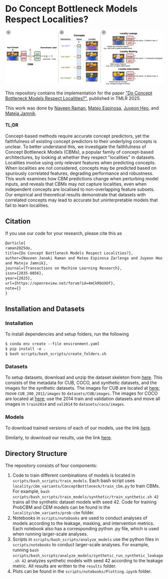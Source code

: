 # Do Concept Bottleneck Models Respect Localities? 

![Paper Overview](img/Locality_Abstract_CBM.png)

This repository contains the implementation for the paper ["Do Concept Bottleneck Models Respect Localities?"](https://arxiv.org/abs/2401.01259), published in TMLR 2025.

This work was done by [Naveen Raman](https://naveenraman.com/), [Mateo Espinosa](https://hairyballtheorem.com/), [Juyeon Heo](https://sites.google.com/view/juyeonheo/), and [Mateja Jamnik](https://www.cl.cam.ac.uk/~mj201/). 

#### TL;DR
Concept-based methods require accurate concept predictors, yet the faithfulness of existing concept predictors to their underlying concepts is unclear.
To better understand this, we investigate the faithfulness of Concept Bottleneck Models (CBMs), a popular family of concept-based architectures, by looking at whether they respect "localities" in datasets. 
Localities involve using only relevant features when predicting concepts. 
When localities are not considered, concepts may be predicted based on spuriously correlated features, degrading performance and robustness. 
This work examines how CBM predictions change when perturbing model inputs, and reveals that CBMs may not capture localities, even when independent concepts are localised to non-overlapping feature subsets. 
Our empirical and theoretical results demonstrate that datasets with correlated concepts may lead to accurate but uninterpretable models that fail to learn localities. 

## Citation
If you use our code for your research, please cite this as
```
@article{
raman2025do,
title={Do Concept Bottleneck Models Respect Localities?},
author={Naveen Janaki Raman and Mateo Espinosa Zarlenga and Juyeon Heo and Mateja Jamnik},
journal={Transactions on Machine Learning Research},
issn={2835-8856},
year={2025},
url={https://openreview.net/forum?id=4mCkRbUXOf},
note={}
}
```

## Installation and Datasets
### Installation
To install dependencies and setup folders, run the following
```
$ conda env create --file environment.yaml
$ pip install -e .
$ bash scripts/bash_scripts/create_folders.sh
```

### Datasets
To setup datasets, download and unzip the dataset skeleton from <a href="https://drive.google.com/file/d/1Z_exiW6SRd7rSq0YRgMLNPO_cMFzRLjE/view?usp=sharing">here</a>. 
This consists of the metadata for CUB, COCO, and synthetic datasets, and the images for the synthetic datasets. 
The images for CUB are located at <a href="https://www.vision.caltech.edu/datasets/cub_200_2011/">here</a>; move ```CUB_200_2011/images``` to ```datasets/CUB/images```. 
The images for COCO are located at <a href="https://cocodataset.org/#home">here</a>; use the 2014 train and validation datasets and move all images in ```train2014``` and ```val2014``` to ```datasets/coco/images```.  

### Models
To download trained versions of each of our models, use the link <a href="https://cmu.box.com/s/usy4h34vp51bsoeafot7jf79i9uc8cg5">here</a>. 

Similarly, to download our results, use the link <a href="https://cmu.box.com/s/8mvnvpwzfrowgbs53ua2biyn7t3wc6cu">here</a>. 

## Directory Structure
The repository consists of four components: 
1. Code to train different combinations of models is located in ```scripts/bash_scripts/train_models```. Each bash script uses ```locality/cbm_variants/ConceptBottleneck/train_cbm.py``` to train CBMs. For example, ```bash scripts/bash_scripts/train_models/synthetic/train_synthetic.sh 42``` trains all the synthetic dataset models with seed 42. Code for training ProbCBM and CEM models can be found in the ```locality/cbm_variants/prob-cbm``` folder. 
2. Notebooks in ```scripts/notebooks``` are used to conduct analyses of models according to the leakage, masking, and intervention metrics. Each notebook also has a corresponding python .py file, which is used when running larger-scale analyses. 
3. Scripts in ```scripts/bash_scripts/analyze_models``` use the python files in ```scripts/notebooks``` to conduct larger-scale analyses. For example, running ```bash scripts/bash_scripts/analyze_models/synthetic_run_synthetic_leakage.sh 42``` analyzes synthetic models with seed 42 according to the leakage metric. All results are written to the ```results``` folder. 
4. Plots can be found in the ```scripts/notebooks/Plotting.ipynb``` folder. 